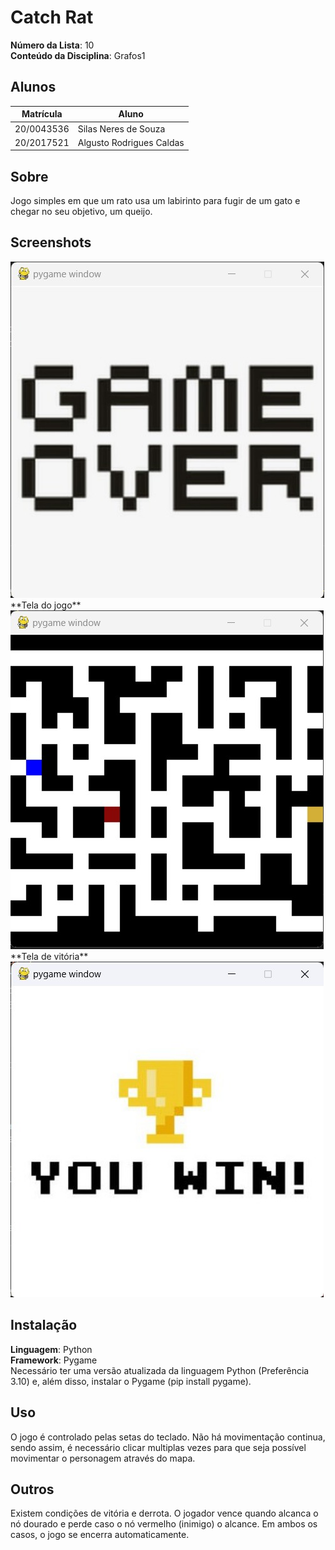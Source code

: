 # Catch Rat

**Número da Lista**: 10<br>
**Conteúdo da Disciplina**: Grafos1<br>

## Alunos
|Matrícula | Aluno |
| -- | -- |
| 20/0043536  |  Silas Neres de Souza|
| 20/2017521  |  Algusto Rodrigues Caldas |

## Sobre 
Jogo simples em que um rato usa um labirinto para fugir de um gato e chegar no seu objetivo, um queijo.

## Screenshots

<img src="./assets/GameOverScreen.jpeg" alt="print" title="Tela de derrota">
**Tela do jogo**
<img src="./assets/GameScreen.jpeg" alt="print">
**Tela de vitória**
<img src="./assets/YouWinScreen.jpeg" alt="print">

## Instalação 
**Linguagem**: Python<br>
**Framework**: Pygame<br>
Necessário ter uma versão atualizada da linguagem Python (Preferência 3.10) e, além disso, instalar o Pygame (pip install pygame). 

## Uso 
O jogo é controlado pelas setas do teclado. Não há movimentação continua, sendo assim, é necessário clicar multiplas vezes para que seja possível movimentar o personagem através do mapa.

## Outros 
Existem condições de vitória e derrota. O jogador vence quando alcanca o nó dourado e perde caso o nó vermelho (inimigo) o alcance. Em ambos os casos, o jogo se encerra automaticamente. 
